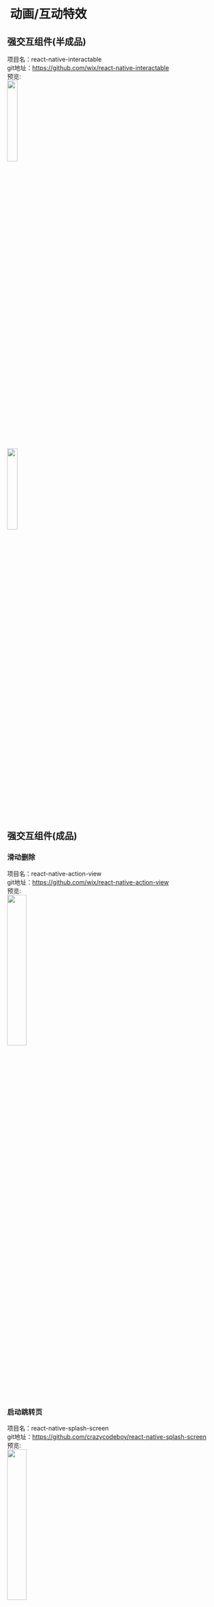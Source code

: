 #  动画/互动特效


## 强交互组件(半成品)<br>

项目名：react-native-interactable<br>
git地址：https://github.com/wix/react-native-interactable<br>
预览:<br>
<img src="https://camo.githubusercontent.com/2f4c24f2b937e543e2415bc60e7a4d4889dc1dc3/687474703a2f2f692e696d6775722e636f6d2f4a356c325176712e676966" width="22%"/>
<br>
<img src="https://camo.githubusercontent.com/46982ce8c39a7e73c021472c2c16a9bfbb73ea58/687474703a2f2f692e696d6775722e636f6d2f7048366f4235442e676966" width="22%"/>
<br>

## 强交互组件(成品)<br>

### 滑动删除<br>
项目名：react-native-action-view<br>
git地址：https://github.com/wix/react-native-action-view<br>
预览:<br>
<img src="https://raw.githubusercontent.com/MortimerGoro/MGSwipeTableCell/master/readme-assets/static.gif" width="30%"/>
<br>

### 启动跳转页<br>
项目名：react-native-splash-screen<br>
git地址：https://github.com/crazycodeboy/react-native-splash-screen<br>
预览:<br>
<img src="https://raw.githubusercontent.com/crazycodeboy/react-native-splash-screen/master/examples/Screenshots/react-native-splash-screen-iOS.gif" width="30%"/>
<br>

